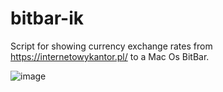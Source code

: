 # bitbar-ik

Script for showing currency exchange rates from https://internetowykantor.pl/ to a Mac Os BitBar.

![image](https://user-images.githubusercontent.com/1564334/136545119-f1c09c0b-8a4f-411f-8222-0bf38894c335.png)
